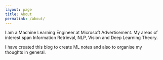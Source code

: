 ```yaml
---
layout: page
title: About
permalink: /about/
---
```


I am a Machine Learning Engineer at Microsoft Advertisement. My areas of interest span Information Retrieval, NLP, Vision and Deep Learning Theory.

I have created this blog to create ML notes and also to organise my thoughts in general.